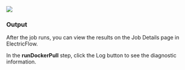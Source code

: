 

<img src="../../plugins/@PLUGIN_KEY@/htdocs/images/runDockerPull1.png" />

<h3>Output</h3>

<p>After the job runs, you can view the results on the Job Details page in ElectricFlow.</p>

<p>In the <b>runDockerPull</b> step, click the Log button to see the diagnostic information. </p>

